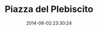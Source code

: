 --- 
layout: entry
title: Piazza del Plebiscito
location: Naples, Italy
date_taken: April 2014
camera: Leica M9
lens: Leica Elmarit-M 28mm f/2.8 Asph
image: GRS-20140430-145153
date: 2014-06-02 23:30:24
category: notebook
excerpt:
tags: [60 to 80 years, arm in arm, arms, bw, expression, glasses, hand, old men]
---
